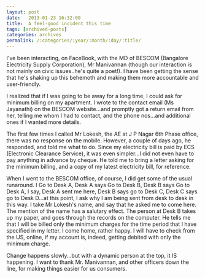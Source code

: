 ```yaml
---
layout: post
date:	2013-01-23 16:32:00
title:  A feel-good incident this time
tags: [archived-posts]
categories: archives
permalink: /:categories/:year/:month/:day/:title/
---
```

I've been interacting, on FaceBook, with the MD of BESCOM (Bangalore Electricity Supply Corporation), Mr Manivannan (though our interaction is not mainly on civic issues..he's quite a poet!). I have been getting the sense that he's shaking up this behemoth and making them more accountable and user-friendly.

I realized that if I was going to be away for a long time, I could ask for minimum billing on my apartment. I wrote to the contact email (Ms Jayanathi) on the BESCOM website...and promptly got a return email from her, telling me whom I had to contact, and the phone nos...and additional ones if I wanted more details.

The first few times I called Mr Lokesh, the AE at J P Nagar 6th Phase office, there was no response on the mobile. However, a couple of days ago, he responded, and told me what to do. Since my electricity bill is paid by ECS (Electronic Clearance Service), it was even simpler...I did not even have to pay anything in advance by cheque. He told me to bring a letter asking for the minimum billing, and a copy of my latest electricity bill, for reference.

When I went to the BESCOM office, of course, I did get some of the usual runaround. I Go to Desk A, Desk A says Go to Desk B, Desk B says Go to Desk A, I say, Desk A sent me here, Desk B says go to Desk C, Desk C says go to Desk D...at this point, I ask why I am being sent from desk to desk in this way. I take Mr Lokesh's name, and say that he asked me to come here. The mention of the name has a salutary effect. The person at Desk B takes up my paper, and goes through the records on the computer. He tells me that I will be billed only the minimum charges for the time period that I have specified in my letter. I come home, rather happy. I will have to check from the US, online, if my account is, indeed, getting debited with only the minimum charge.

Change happens slowly...but with a dynamic person at the top, it IS happening. I want to thank Mr. Manivannan, and other officers down the line, for making things easier for us consumers.

